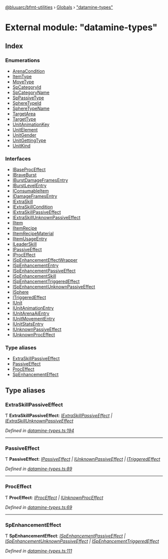 [@bluuarc/bfmt-utilities](../README.md) › [Globals](../globals.md) › ["datamine-types"](_datamine_types_.md)

# External module: "datamine-types"

## Index

### Enumerations

* [ArenaCondition](../enums/_datamine_types_.arenacondition.md)
* [ItemType](../enums/_datamine_types_.itemtype.md)
* [MoveType](../enums/_datamine_types_.movetype.md)
* [SpCategoryId](../enums/_datamine_types_.spcategoryid.md)
* [SpCategoryName](../enums/_datamine_types_.spcategoryname.md)
* [SpPassiveType](../enums/_datamine_types_.sppassivetype.md)
* [SphereTypeId](../enums/_datamine_types_.spheretypeid.md)
* [SphereTypeName](../enums/_datamine_types_.spheretypename.md)
* [TargetArea](../enums/_datamine_types_.targetarea.md)
* [TargetType](../enums/_datamine_types_.targettype.md)
* [UnitAnimationKey](../enums/_datamine_types_.unitanimationkey.md)
* [UnitElement](../enums/_datamine_types_.unitelement.md)
* [UnitGender](../enums/_datamine_types_.unitgender.md)
* [UnitGettingType](../enums/_datamine_types_.unitgettingtype.md)
* [UnitKind](../enums/_datamine_types_.unitkind.md)

### Interfaces

* [IBaseProcEffect](../interfaces/_datamine_types_.ibaseproceffect.md)
* [IBraveBurst](../interfaces/_datamine_types_.ibraveburst.md)
* [IBurstDamageFramesEntry](../interfaces/_datamine_types_.iburstdamageframesentry.md)
* [IBurstLevelEntry](../interfaces/_datamine_types_.iburstlevelentry.md)
* [IConsumableItem](../interfaces/_datamine_types_.iconsumableitem.md)
* [IDamageFramesEntry](../interfaces/_datamine_types_.idamageframesentry.md)
* [IExtraSkill](../interfaces/_datamine_types_.iextraskill.md)
* [IExtraSkillCondition](../interfaces/_datamine_types_.iextraskillcondition.md)
* [IExtraSkillPassiveEffect](../interfaces/_datamine_types_.iextraskillpassiveeffect.md)
* [IExtraSkillUnknownPassiveEffect](../interfaces/_datamine_types_.iextraskillunknownpassiveeffect.md)
* [IItem](../interfaces/_datamine_types_.iitem.md)
* [IItemRecipe](../interfaces/_datamine_types_.iitemrecipe.md)
* [IItemRecipeMaterial](../interfaces/_datamine_types_.iitemrecipematerial.md)
* [IItemUsageEntry](../interfaces/_datamine_types_.iitemusageentry.md)
* [ILeaderSkill](../interfaces/_datamine_types_.ileaderskill.md)
* [IPassiveEffect](../interfaces/_datamine_types_.ipassiveeffect.md)
* [IProcEffect](../interfaces/_datamine_types_.iproceffect.md)
* [ISpEnhancementEffectWrapper](../interfaces/_datamine_types_.ispenhancementeffectwrapper.md)
* [ISpEnhancementEntry](../interfaces/_datamine_types_.ispenhancemententry.md)
* [ISpEnhancementPassiveEffect](../interfaces/_datamine_types_.ispenhancementpassiveeffect.md)
* [ISpEnhancementSkill](../interfaces/_datamine_types_.ispenhancementskill.md)
* [ISpEnhancementTriggeredEffect](../interfaces/_datamine_types_.ispenhancementtriggeredeffect.md)
* [ISpEnhancementUnknownPassiveEffect](../interfaces/_datamine_types_.ispenhancementunknownpassiveeffect.md)
* [ISphere](../interfaces/_datamine_types_.isphere.md)
* [ITriggeredEffect](../interfaces/_datamine_types_.itriggeredeffect.md)
* [IUnit](../interfaces/_datamine_types_.iunit.md)
* [IUnitAnimationEntry](../interfaces/_datamine_types_.iunitanimationentry.md)
* [IUnitArenaAiEntry](../interfaces/_datamine_types_.iunitarenaaientry.md)
* [IUnitMovementEntry](../interfaces/_datamine_types_.iunitmovemententry.md)
* [IUnitStatsEntry](../interfaces/_datamine_types_.iunitstatsentry.md)
* [IUnknownPassiveEffect](../interfaces/_datamine_types_.iunknownpassiveeffect.md)
* [IUnknownProcEffect](../interfaces/_datamine_types_.iunknownproceffect.md)

### Type aliases

* [ExtraSkillPassiveEffect](_datamine_types_.md#extraskillpassiveeffect)
* [PassiveEffect](_datamine_types_.md#passiveeffect)
* [ProcEffect](_datamine_types_.md#proceffect)
* [SpEnhancementEffect](_datamine_types_.md#spenhancementeffect)

## Type aliases

###  ExtraSkillPassiveEffect

Ƭ **ExtraSkillPassiveEffect**: *[IExtraSkillPassiveEffect](../interfaces/_datamine_types_.iextraskillpassiveeffect.md) | [IExtraSkillUnknownPassiveEffect](../interfaces/_datamine_types_.iextraskillunknownpassiveeffect.md)*

*Defined in [datamine-types.ts:194](https://github.com/BluuArc/bfmt-utilities/blob/819ffe1/src/datamine-types.ts#L194)*

___

###  PassiveEffect

Ƭ **PassiveEffect**: *[IPassiveEffect](../interfaces/_datamine_types_.ipassiveeffect.md) | [IUnknownPassiveEffect](../interfaces/_datamine_types_.iunknownpassiveeffect.md) | [ITriggeredEffect](../interfaces/_datamine_types_.itriggeredeffect.md)*

*Defined in [datamine-types.ts:89](https://github.com/BluuArc/bfmt-utilities/blob/819ffe1/src/datamine-types.ts#L89)*

___

###  ProcEffect

Ƭ **ProcEffect**: *[IProcEffect](../interfaces/_datamine_types_.iproceffect.md) | [IUnknownProcEffect](../interfaces/_datamine_types_.iunknownproceffect.md)*

*Defined in [datamine-types.ts:69](https://github.com/BluuArc/bfmt-utilities/blob/819ffe1/src/datamine-types.ts#L69)*

___

###  SpEnhancementEffect

Ƭ **SpEnhancementEffect**: *[ISpEnhancementPassiveEffect](../interfaces/_datamine_types_.ispenhancementpassiveeffect.md) | [ISpEnhancementUnknownPassiveEffect](../interfaces/_datamine_types_.ispenhancementunknownpassiveeffect.md) | [ISpEnhancementTriggeredEffect](../interfaces/_datamine_types_.ispenhancementtriggeredeffect.md)*

*Defined in [datamine-types.ts:111](https://github.com/BluuArc/bfmt-utilities/blob/819ffe1/src/datamine-types.ts#L111)*
